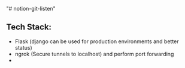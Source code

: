 "# notion-git-listen"

## Tech Stack:
   * Flask (django can be used for production environments and better status)
   * ngrok (Secure tunnels to localhost) and perform port forwarding
   * 
